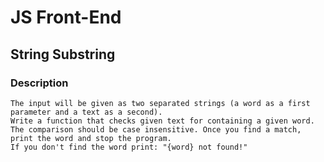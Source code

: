 # JS Front-End

## String Substring

### Description
    The input will be given as two separated strings (a word as a first parameter and a text as a second).
    Write a function that checks given text for containing a given word. The comparison should be case insensitive. Once you find a match, print the word and stop the program. 
    If you don't find the word print: "{word} not found!"
    
